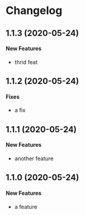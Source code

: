 # Changelog

## 1.1.3 (2020-05-24)

#### New Features

* thrid feat

## 1.1.2 (2020-05-24)

#### Fixes

* a fix

## 1.1.1 (2020-05-24)

#### New Features

* another feature

## 1.1.0 (2020-05-24)

#### New Features

* a feature
